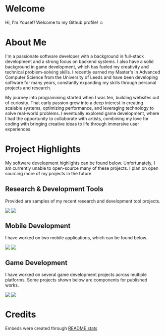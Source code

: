 # Welcome

Hi, I'm Yousef! Welcome to my Github profile! ☺️

# About Me

I'm a passionate software developer with a background in full-stack development and a strong focus on backend systems. I also have a solid background in game development, which has fueled my creativity and technical problem-solving skills. I recently earned my Master's in Advanced Computer Science from the University of Leeds and have been developing software for many years, constantly expanding my skills through personal projects and research.

My journey into programming started when I was ten, building websites out of curiosity. That early passion grew into a deep interest in creating scalable systems, optimizing performance, and leveraging technology to solve real-world problems. I eventually explored game development, where I had the opportunity to collaborate with artists, combining my love for coding with bringing creative ideas to life through immersive user experiences.


# Project Highlights

My software development highlights can be found below. Unfortunately, I am currently unable to open-source many of these projects. I plan on open sourcing more of my projects in the future.

## Research & Development Tools

Provided are samples of my recent research and development tool projects.

<a href="https://github.com/yousefalshaikh17/lua-unit-testing-library" target="_blank">
  <img align="left" src="https://github-readme-stats.vercel.app/api/pin/?username=yousefalshaikh17&repo=lua-unit-testing-library&theme=transparent&description_lines_count=2" />
</a>

<a href="https://github.com/yousefalshaikh17/protein_mesh_simulated_annealing" target="_blank">
  <img src="https://github-readme-stats.vercel.app/api/pin/?username=yousefalshaikh17&repo=protein_mesh_simulated_annealing&theme=transparent&description_lines_count=2" />
</a>

## Mobile Development

I have worked on two mobile applications, which can be found below.

<a href="https://github.com/yousefalshaikh17/object-detector-app-for-tourists" target="_blank">
  <img align="left" src="https://github-readme-stats.vercel.app/api/pin/?username=yousefalshaikh17&repo=object-detector-app-for-tourists&theme=transparent&description_lines_count=2" />
</a>

<a href="https://github.com/yousefalshaikh17/plant-simulator-game-mobile" target="_blank">
  <img src="https://github-readme-stats.vercel.app/api/pin/?username=yousefalshaikh17&repo=plant-simulator-game-mobile&theme=transparent&description_lines_count=2" />
</a>

## Game Development

I have worked on several game development projects across multiple platforms. Some projects shown below are components for published works.

<a href="https://github.com/yousefalshaikh17/3d-game-console-museum" target="_blank">
  <img align="left" src="https://github-readme-stats.vercel.app/api/pin/?username=yousefalshaikh17&repo=3d-game-console-museum&theme=transparent&description_lines_count=2" />
</a>

<a href="https://github.com/yousefalshaikh17/x-marks-the-spot" target="_blank">
  <img src="https://github-readme-stats.vercel.app/api/pin/?username=yousefalshaikh17&repo=x-marks-the-spot&theme=transparent&description_lines_count=2" />
</a>



# Credits
Embeds were created through [README stats](https://github.com/anuraghazra/github-readme-stats)
